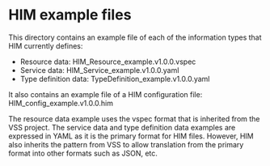 # HIM example files

This directory contains an example file of each of the information types that HIM currently defines:
- Resource data: HIM_Resource_example.v1.0.0.vspec
- Service data: HIM_Service_example.v1.0.0.yaml
- Type definition data: TypeDefinition_example.v1.0.0.yaml

It also contains an example file of a HIM configuration file: HIM_config_example.v1.0.0.him

The resource data example uses the vspec format that is inherited from the VSS project.
The service data and type definition data examples are expressed in YAML as it is the primary format for HIM files.
However, HIM also inherits the pattern from VSS to allow translation from the primary format into other formats such as JSON, etc.
